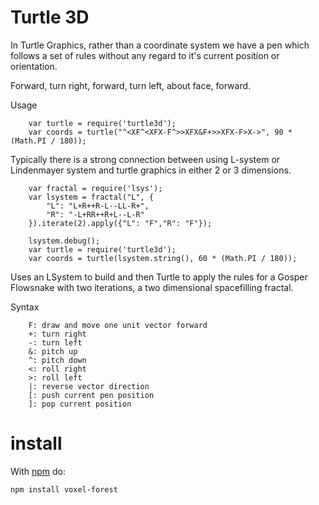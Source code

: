 Turtle 3D
========

In Turtle Graphics, rather than a coordinate system we have a pen which follows a set of rules without any regard to it's current position or orientation.

Forward, turn right, forward, turn left, about face, forward.


Usage


        var turtle = require('turtle3d');
        var coords = turtle("^<XF^<XFX-F^>>XFX&F+>>XFX-F>X->", 90 * (Math.PI / 180));


Typically there is a strong connection between using L-system or Lindenmayer system and turtle graphics in either 2 or 3 dimensions.

        var fractal = require('lsys');
        var lsystem = fractal("L", {
            "L": "L+R++R-L--LL-R+", 
            "R": "-L+RR++R+L--L-R"
        }).iterate(2).apply({"L": "F","R": "F"}); 
        
        lsystem.debug();
        var turtle = require('turtle3d');
        var coords = turtle(lsystem.string(), 60 * (Math.PI / 180));
        
Uses an LSystem to build and then Turtle to apply the rules for a Gosper Flowsnake with two iterations, a two dimensional spacefilling fractal.

Syntax
        
        F: draw and move one unit vector forward
        +: turn right
        -: turn left
        &: pitch up
        ^: pitch down
        <: roll right
        >: roll left
        |: reverse vector direction
        [: push current pen position
        ]: pop current position


# install

With [npm](https://npmjs.org) do:

```
npm install voxel-forest
```
